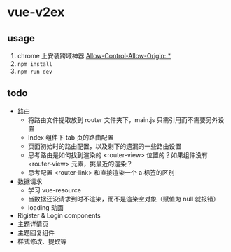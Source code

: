 # vue-v2ex

## usage

1. chrome 上安装跨域神器 [Allow-Control-Allow-Origin: *](https://chrome.google.com/webstore/detail/allow-control-allow-origi/nlfbmbojpeacfghkpbjhddihlkkiljbi)
2. `npm install`
3. `npm run dev`

## todo

- 路由
  - 将路由文件提取放到 router 文件夹下，main.js 只需引用而不需要另外设置
  - Index 组件下 tab 页的路由配置
  - 页面初始时的路由配置，以及剩下的遗漏的一些路由设置
  - 思考路由是如何找到渲染的 \<router-view\> 位置的？如果组件没有 \<router-view\> 元素，挑最近的渲染？
  - 思考配置 \<router-link\> 和直接渲染一个 a 标签的区别
- 数据请求
  - 学习 vue-resource
  - 当数据还没请求到时不渲染，而不是渲染空对象（赋值为 null 就报错）
  - loading 动画
- Rigister & Login components
- 主题详情页
- 主题回复组件
- 样式修改、提取等
